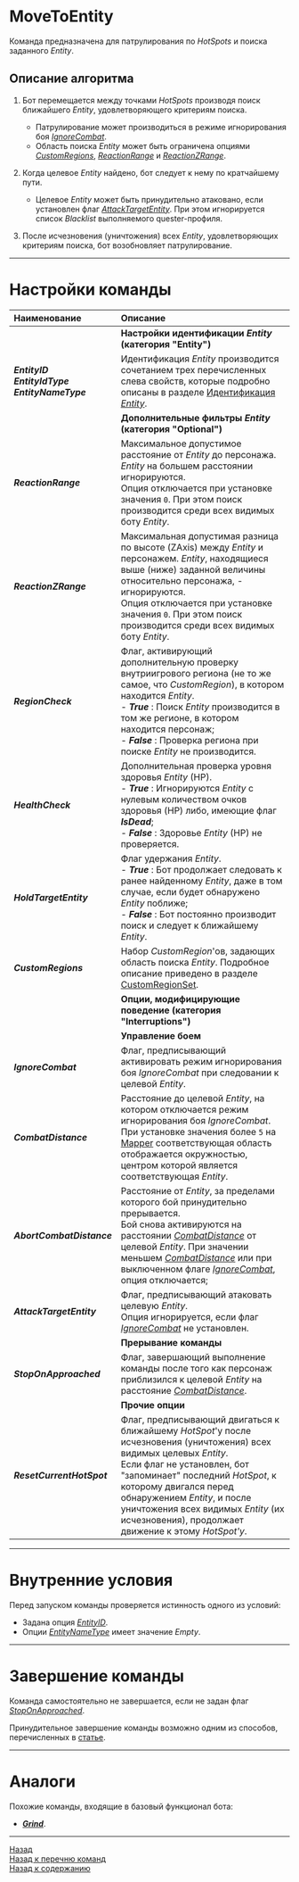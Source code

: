 # **MoveToEntity**

Команда предназначена для патрулирования по *HotSpots* и поиска заданного *Entity*.

## **Описание алгоритма**

1. Бот перемещается между точками *HotSpots* производя поиск ближайшего *Entity*, удовлетворяющего критериям поиска. <br/>
   - Патрулирование может производиться в режиме игнорирования боя [*IgnoreCombat*](#ref-IgnoreCombat).<br/>
   - Область поиска *Entity* может быть ограничена опциями [*CustomRegions*](#ref-CustomRegions),  [*ReactionRange*](#ref-ReactionRange) и [*ReactionZRange*](#ref-ReactionZRange).

2. Когда целевое *Entity* найдено, бот следует к нему по кратчайшему пути.
   - Целевое *Entity* может быть принудительно атаковано, если установлен флаг [*AttackTargetEntity*](#ref-AttackTargetEntity). При этом игнорируется список *Blacklist* выполняемого quester-профиля.

3. После исчезновения (уничтожения) всех *Entity*, удовлетворяющих критериям поиска, бот возобновляет патрулирование.

---

# **Настройки команды**

| **Наименование** | **Описание** 
|:-----------------|:-------------
||**Настройки идентификации *Entity* (категория "Entity")**
|<a name ="ref-EntityID">***EntityID***</a><br/><a name ="ref-EntityIdType">***EntityIdType***</a><br/><a name ="ref-EntityNameType">***EntityNameType***</a> | Идентификация *Entity* производится сочетанием трех перечисленных слева свойств, которые подробно описаны в разделе [Идентификация *Entity*](../../General/EntityIdentification-RU.md).
||**Дополнительные фильтры *Entity* (категория "Optional")**
|<a name ="ref-ReactionRange">***ReactionRange***</a> | Максимальное допустимое расстояние от *Entity* до персонажа. *Entity* на большем расстоянии игнорируются.<br/> Опция отключается при установке значения ``0``. При этом поиск производится среди всех видимых боту *Entity*.
|<a name ="ref-ReactionZRange">***ReactionZRange***</a> | Максимальная допустимая разница по высоте (ZAxis) между *Entity* и персонажем. *Entity*, находящиеся выше (ниже) заданной величины относительно персонажа, - игнорируются. <br/> Опция отключается при установке значения ``0``. При этом поиск производится среди всех видимых боту *Entity*.
|<a name ="ref-RegionCheck">***RegionCheck***</a> | Флаг, активирующий дополнительную проверку внутриигрового региона (не то же самое, что *CustomRegion*), в котором находится *Entity*.<br/>- ***True*** : Поиск *Entity* производится в том же регионе, в котором находится персонаж;<br/>- ***False*** : Проверка региона при поиске *Entity* не производится.
|<a name ="ref-HealthCheck">***HealthCheck***</a> | Дополнительная проверка уровня здоровья *Entity* (HP).<br/>- ***True*** : Игнорируются *Entity* с нулевым количеством очков здоровья (HP) либо, имеющие флаг ***IsDead***;<br/>- ***False*** : Здоровье *Entity* (HP) не проверяется.
|<a name ="ref-HoldTargetEntity">***HoldTargetEntity***</a> | Флаг удержания *Entity*.<br/>- ***True*** : Бот продолжает следовать к ранее найденному *Entity*, даже в том случае, если будет обнаружено *Entity* поближе;<br/>- ***False*** : Бот постоянно производит поиск и следует к ближайшему *Entity*.
|<a name ="ref-CustomRegions">***CustomRegions***</a> | Набор *CustomRegion*'ов, задающих область поиска *Entity*. Подробное описание приведено в разделе [CustomRegionSet](../../General/CustomRegionSet-RU.md).
||**Опции, модифицирующие поведение (категория "Interruptions")**
|| **Управление боем**
|<a name ="ref-IgnoreCombat">***IgnoreCombat***</a> | Флаг, предписывающий активировать режим игнорирования боя *IgnoreCombat* при следовании к целевой *Entity*.
|<a name ="ref-CombatDistance">***CombatDistance***</a> | Расстояние до целевой *Entity*, на котором отключается режим игнорирования боя *IgnoreCombat*. <br/> При установке значения более ``5`` на [Mapper](../../Patches/Mapper/Mapper-RU.md) соответствующая область отображается окружностью, центром которой является соответствующая *Entity*.
|<a name ="ref-AbortCombatDistance">***AbortCombatDistance***</a> | Расстояние от *Entity*, за пределами которого бой принудительно прерывается. <br/> Бой снова активируются на расстоянии [*CombatDistance*](#ref-CombatDistance) от целевой *Entity*. При значении меньшем [*CombatDistance*](#ref-CombatDistance) или при выключенном флаге [*IgnoreCombat*](#ref-IgnoreCombat), опция отключается;
|<a name ="ref-AttackTargetEntity">***AttackTargetEntity***</a> | Флаг, предписывающий атаковать целевую *Entity*. <br/> Опция игнорируется, если флаг [*IgnoreCombat*](#ref-IgnoreCombat) не установлен.
|| **Прерывание команды**
|<a name ="ref-StopOnApproached">***StopOnApproached***</a> | Флаг, завершающий выполнение команды после того как персонаж приблизился к целевой *Entity* на расстояние [*CombatDistance*](#ref-CombatDistance).
|| **Прочие опции**
|<a name ="ref-ResetCurrentHotSpot">***ResetCurrentHotSpot***</a> | Флаг, предписывающий двигаться к ближайшему *HotSpot*'у после исчезновения (уничтожения) всех видимых целевых *Entity*.<br/> Если флаг не установлен, бот "запоминает" последний *HotSpot*, к которому двигался перед обнаружением *Entity*, и после уничтожения всех видимых *Entity* (их исчезновения), продолжает движение к этому *HotSpot'у*.

---

# **Внутренние условия**

Перед запуском команды проверяется истинность одного из условий:
- Задана опция [*EntityID*](#ref-EntityID).
- Опции [*EntityNameType*](#ref-EntityNameType) имеет значение *Empty*.

---

# **Завершение команды**

Команда самостоятельно не завершается, если не задан флаг [*StopOnApproached*](#ref-StopOnApproached).

Принудительное завершение команды возможно одним из способов, перечисленных в [статье](ForcedQuesterActionTermination-RU.md).

---

# **Аналоги**

Похожие команды, входящие в базовый функционал бота:
- [***Grind***](Astral-Actions-RU.md#ref-Grind).

---

<a href="javascript:history.back()">Назад</a>  
[Назад к перечню команд](../EntityTools-QuesterExtensions-RU.md#ref-Actions)  
[Назад к содержанию](../../index.md)